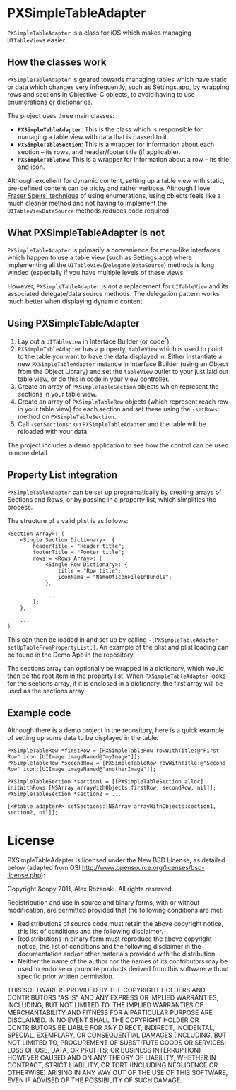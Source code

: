PXSimpleTableAdapter
====================

`PXSimpleTableAdapter` is a class for iOS which makes managing `UITableView`s easier.

How the classes work
---------------------

`PXSimpleTableAdapter` is geared towards managing tables which have static or data which changes very infrequently, such as Settings.app, by wrapping rows and sections in Objective-C objects, to avoid having to use enumerations or dictionaries.

The project uses three main classes:

- **`PXSimpleTableAdapter`**: This is the class which is responsible for managing a table view with data that is passed to it.
- **`PXSimpleTableSection`**: This is a wrapper for information about each section – its rows, and header/footer title (if applicable).
- **`PXSimpleTableRow`**: This is a wrapper for information about a row – its title and icon.

Although excellent for dynamic content, setting up a table view with static, pre-defined content can be tricky and rather verbose. Although I love [Fraser Speirs' technique](http://speirs.org/blog/2008/10/11/a-technique-for-using-uitableview-and-retaining-your-sanity.html) of using enumerations, using objects feels like a much cleaner method and not having to implement the `UITableViewDataSource` methods reduces code required.

What PXSimpleTableAdapter is not
--------------------------------

`PXSimpleTableAdapter` is primarily a convenience for menu-like interfaces which happen to use a table view (such as Settings.app) where implementing all the `UITableView`(`Delegate`|`DataSource`) methods is long winded (especially if you have multiple levels of these views.

However, `PXSimpleTableAdapter` is *not* a replacement for `UITableView` and its associated delegate/data source methods. The delegation pattern works much better when displaying dynamic content.


Using PXSimpleTableAdapter
--------------------------

1. Lay out a `UITableView` in Interface Builder (or code<sup>*</sup>).
2. `PXSimpleTableAdapter` has a property, `tableView` which is used to point to the table you want to have the data displayed in. Either instantiate a new `PXSimpleTableAdapter` instance in Interface Builder (using an Object from the Object Library) and set the `tableView` outlet to your just laid out table view, or do this in code in your view controller.
3. Create an array of `PXSimpleTableSection` objects which represent the sections in your table view.
4. Create an array of `PXSimpleTableRow` objects (which represent reach row in your table view) for each section and set these using the `-setRows:` method on `PXSimpleTableSection`.
5. Call `-setSections:` on `PXSimpleTableAdapter` and the table will be reloaded with your data.

The project includes a demo application to see how the control can be used in more detail.

Property List integration
-------------------------

`PXSimpleTableAdapter` can be set up programatically by creating arrays of Sections and Rows, or by passing in a property list, which simplifies the process.

The structure of a valid plist is as follows:

    <Section Array>: (
        <Single Section Dictionary>: {
            headerTitle = "Header title";
            footerTitle = "Footer title";
            rows = <Rows Array>: (
                <Single Row Dictionary>: {
                    title = "Row title";
                    iconName = "NameOfIconFileInBundle";
                },

                ...
            );
        },
        
        ...
    )

This can then be loaded in and set up by calling `-[PXSimpleTableAdapter setUpTableFromPropertyList:]`. An example of the plist and plist loading can be found in the Demo App in the repository.

The sections array can optionally be wrapped in a dictionary, which would then be the root item in the property list. When `PXSimpleTableAdapter` looks for the sections array, if it is enclosed in a dictionary, the first array will be used as the sections array.

Example code
------------

Although there is a demo project in the repository, here is a quick example of setting up some data to be displayed in the table:
    
    PXSimpleTableRow *firstRow = [PXSimpleTableRow rowWithTitle:@"First Row" icon:[UIImage imageNamed@"myImage"]];
    PXSimpleTableRow *secondRow = [PXSimpleTableRow rowWithTitle:@"Second Row" icon:[UIImage imageNamed@"anotherImage"]];

    PXSimpleTableSection *section1 = [[PXSimpleTableSection alloc] initWithRows:[NSArray arrayWithObjects:firstRow, secondRow, nil]];
    PXSimpleTableSection *section2 = ...

    [<#table adapter#> setSections:[NSArray arrayWithObjects:section1, section2, nil]];

License
=======

PXSimpleTableAdapter is licensed under the New BSD License, as detailed below (adapted from OSI http://www.opensource.org/licenses/bsd-license.php):


Copyright &copy 2011, Alex Rozanski.
All rights reserved.

Redistribution and use in source and binary forms, with or without modification, are permitted provided that the following conditions are met:

- Redistributions of source code must retain the above copyright notice, this list of conditions and the following disclaimer.
- Redistributions in binary form must reproduce the above copyright notice, this list of conditions and the following disclaimer in the documentation and/or other materials provided with the distribution.
- Neither the name of the author nor the names of its contributors may be used to endorse or promote products derived from this software without specific prior written permission.

THIS SOFTWARE IS PROVIDED BY THE COPYRIGHT HOLDERS AND CONTRIBUTORS "AS IS" AND ANY EXPRESS OR IMPLIED WARRANTIES, INCLUDING, BUT NOT LIMITED TO, THE IMPLIED WARRANTIES OF MERCHANTABILITY AND FITNESS FOR A PARTICULAR PURPOSE ARE DISCLAIMED. IN NO EVENT SHALL THE COPYRIGHT HOLDER OR CONTRIBUTORS BE LIABLE FOR ANY DIRECT, INDIRECT, INCIDENTAL, SPECIAL, EXEMPLARY, OR CONSEQUENTIAL DAMAGES (INCLUDING, BUT NOT LIMITED TO, PROCUREMENT OF SUBSTITUTE GOODS OR SERVICES; LOSS OF USE, DATA, OR PROFITS; OR BUSINESS INTERRUPTION) HOWEVER CAUSED AND ON ANY THEORY OF LIABILITY, WHETHER IN CONTRACT, STRICT LIABILITY, OR TORT (INCLUDING NEGLIGENCE OR OTHERWISE) ARISING IN ANY WAY OUT OF THE USE OF THIS SOFTWARE, EVEN IF ADVISED OF THE POSSIBILITY OF SUCH DAMAGE.

